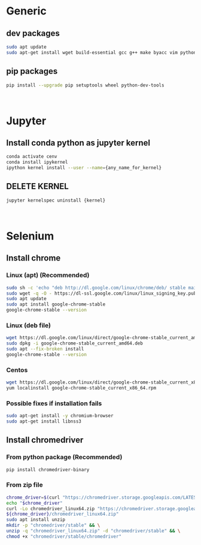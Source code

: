 # Generic 

## dev packages
```bash
sudo apt update  
sudo apt-get install wget build-essential gcc g++ make byacc vim python3-dev python3-distutils python-setuptools
```

## pip packages
```bash
pip install --upgrade pip setuptools wheel python-dev-tools
```

<br>

# Jupyter

## Install conda python as jupyter kernel
```bash
conda activate cenv
conda install ipykernel
ipython kernel install --user --name={any_name_for_kernel}
```

## DELETE KERNEL
```bash
jupyter kernelspec uninstall {kernel}
```

<br>

# Selenium

## Install chrome

### Linux (apt) (Recommended)

```bash
sudo sh -c 'echo "deb http://dl.google.com/linux/chrome/deb/ stable main" >> /etc/apt/sources.list.d/google.list'
sudo wget -q -O - https://dl-ssl.google.com/linux/linux_signing_key.pub | sudo apt-key add -
sudo apt update
sudo apt install google-chrome-stable
google-chrome-stable --version
```

### Linux (deb file)

```bash
wget https://dl.google.com/linux/direct/google-chrome-stable_current_amd64.deb
sudo dpkg -i google-chrome-stable_current_amd64.deb
sudo apt --fix-broken install
google-chrome-stable --version
```

### Centos

```bash
wget https://dl.google.com/linux/direct/google-chrome-stable_current_x86_64.rpm
yum localinstall google-chrome-stable_current_x86_64.rpm
```

### Possible fixes if installation fails

```bash
sudo apt-get install -y chromium-browser
sudo apt-get install libnss3
```

## Install chromedriver

### From python package (Recommended)

```bash
pip install chromedriver-binary
```

### From zip file

```bash
chrome_driver=$(curl "https://chromedriver.storage.googleapis.com/LATEST_RELEASE") && \
echo "$chrome_driver"
curl -Lo chromedriver_linux64.zip "https://chromedriver.storage.googleapis.com/\
${chrome_driver}/chromedriver_linux64.zip"
sudo apt install unzip
mkdir -p "chromedriver/stable" && \
unzip -q "chromedriver_linux64.zip" -d "chromedriver/stable" && \
chmod +x "chromedriver/stable/chromedriver"
```